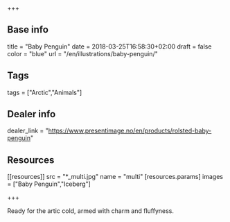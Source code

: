 +++

## Base info
title = "Baby Penguin"
date = 2018-03-25T16:58:30+02:00
draft = false
color = "blue"
url = "/en/illustrations/baby-penguin/"

## Tags
tags = ["Arctic","Animals"]

## Dealer info
dealer_link = "https://www.presentimage.no/en/products/rolsted-baby-penguin"

## Resources
[[resources]]
  src = "*_multi.jpg"
  name = "multi"
 [resources.params]
    images = ["Baby Penguin","Iceberg"]

+++

Ready for the artic cold, armed with charm and fluffyness.
